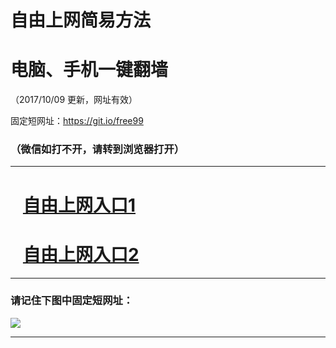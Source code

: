 ﻿# 自由上网简易方法

# 电脑、手机一键翻墙

（2017/10/09 更新，网址有效）

固定短网址：https://git.io/free99

### （微信如打不开，请转到浏览器打开）


***





# &nbsp;&nbsp; <a href="http://ft87852280.fwq-tz-1001.info/fwqtz01.html?t=100900127935 " target="_blank">自由上网入口1</a>
# &nbsp;&nbsp; <a href="http://ft375110038.fwq-tz-1002.info/fwqtz02.html?t=100900131478 " target="_blank">自由上网入口2</a>
***

### 请记住下图中固定短网址：

<img src="https://s3-us-west-2.amazonaws.com/fwq-1001/yjfq-20170905okok.png" /> 


***

